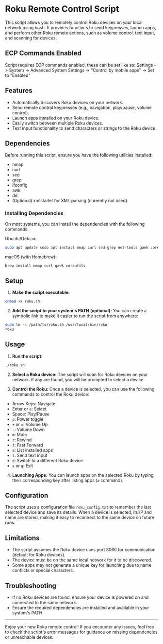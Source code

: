 # Roku Remote Control Script

This script allows you to remotely control Roku devices on your local network using bash. It provides functions to send keypresses, launch apps, and perform other Roku remote actions, such as volume control, text input, and scanning for devices.

## ECP Commands Enabled
Script requires ECP commands enabled, these can be set like so:
Settings -> System -> Advanced System Settings -> "Control by mobile apps" -> Set to "Enabled"

## Features
- Automatically discovers Roku devices on your network.
- Send remote control keypresses (e.g., navigation, play/pause, volume control).
- Launch apps installed on your Roku device.
- Easily switch between multiple Roku devices.
- Text input functionality to send characters or strings to the Roku device.

## Dependencies
Before running this script, ensure you have the following utilities installed:
- nmap
- curl
- sed
- grep
- ifconfig
- awk
- dd
- (Optional) xmlstarlet for XML parsing (currently not used).

### Installing Dependencies
On most systems, you can install the dependencies with the following commands:

Ubuntu/Debian:

```bash
sudo apt update sudo apt install nmap curl sed grep net-tools gawk coreutils
```


macOS (with Homebrew):

```bash
brew install nmap curl gawk coreutils
```

## Setup

1. **Make the script executable:**

```bash
chmod +x roku.sh
```
2. **Add the script to your system's PATH (optional):**
You can create a symbolic link to make it easier to run the script from anywhere:

```bash
sudo ln -s /path/to/roku.sh /usr/local/bin/roku
roku
```


## Usage

1. **Run the script:**
```bash
./roku.sh
```


2. **Select a Roku device:**
The script will scan for Roku devices on your network. If any are found, you will be prompted to select a device.

3. **Control the Roku:**
Once a device is selected, you can use the following commands to control the Roku device:

- Arrow Keys: Navigate
- Enter or `e`: Select
- Space: Play/Pause
- `p`: Power toggle
- `+` or `=`: Volume Up
- `-`: Volume Down
- `m`: Mute
- `r`: Rewind
- `f`: Fast Forward
- `a`: List installed apps
- `t`: Send text input
- `d`: Switch to a different Roku device
- `x` or `q`: Exit

4. **Launching Apps:**
You can launch apps on the selected Roku by typing their corresponding key after listing apps (`a` command). 

## Configuration

The script uses a configuration file `roku_config.txt` to remember the last selected device and save its details. When a device is selected, its IP and name are stored, making it easy to reconnect to the same device on future runs.

## Limitations

- The script assumes the Roku device uses port 8060 for communication (default for Roku devices).
- The device must be on the same local network for it to be discovered.
- Some apps may not generate a unique key for launching due to name conflicts or special characters.

## Troubleshooting

- If no Roku devices are found, ensure your device is powered on and connected to the same network.
- Ensure the required dependencies are installed and available in your system's PATH.

---

Enjoy your new Roku remote control! If you encounter any issues, feel free to check the script's error messages for guidance on missing dependencies or unreachable devices.
